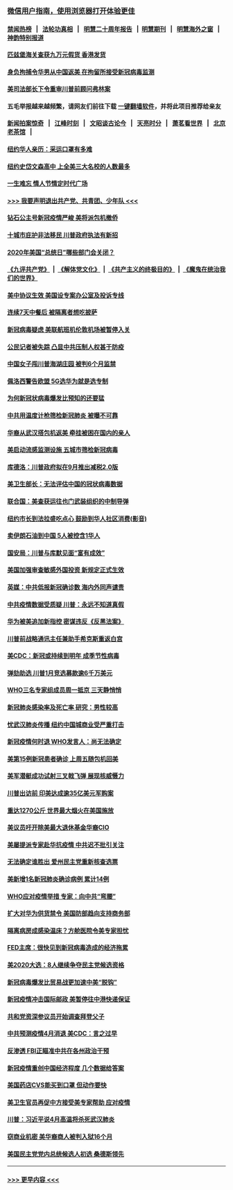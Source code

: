 ### [微信用户指南，使用浏览器打开体验更佳](https://github.com/gfw-breaker/banned-news1/blob/master/indexes/wechat-guide.md?t=0)
#### [禁闻热榜](热点新闻.md?t=0)  &nbsp;&nbsp;|&nbsp;&nbsp; [法轮功真相](https://github.com/gfw-breaker/truth/blob/master/README.md?t=0) &nbsp;&nbsp;|&nbsp;&nbsp; [明慧二十周年报告](https://github.com/gfw-breaker/mh-reports/blob/master/README.md?t=0) &nbsp;&nbsp;|&nbsp;&nbsp;[明慧期刊](https://github.com/gfw-breaker/mh-qikan) &nbsp;&nbsp;|&nbsp;&nbsp; [明慧海外之窗](https://github.com/gfw-breaker/mh-news/blob/master/README.md?t=0) &nbsp;&nbsp;|&nbsp;&nbsp; [神韵特别报道](https://github.com/gfw-breaker/mh-news/blob/master/shenyun.md?t=0)
#### [匹兹堡海关查获九万元假货 香港发货](../pages/nsc412/n11870716.md?t=02160133) 
#### [身负拘捕令华男从中国返美  在拘留所接受新冠病毒监测](../pages/nsc412/n11870710.md?t=02160133) 
#### [美司法部长下令重审川普前顾问弗林案](../pages/nsc412/n11870258.md?t=02160133) 
#### 五毛举报越来越频繁，请网友们前往下载 [一键翻墙软件](https://github.com/gfw-breaker/ssr-accounts)，并将此项目推荐给亲友
#### [新闻拍案惊奇](https://github.com/gfw-breaker/banned-news1/blob/master/pages/link4.md) &nbsp;&nbsp;|&nbsp;&nbsp; [江峰时刻](https://github.com/gfw-breaker/banned-news1/blob/master/pages/link4.md) &nbsp;&nbsp;|&nbsp;&nbsp; [文昭谈古论今](https://github.com/gfw-breaker/banned-news1/blob/master/pages/link4.md) &nbsp;&nbsp;|&nbsp;&nbsp; [天亮时分](https://github.com/gfw-breaker/banned-news1/blob/master/pages/link4.md) &nbsp;&nbsp;|&nbsp;&nbsp; [萧茗看世界](https://github.com/gfw-breaker/banned-news1/blob/master/pages/link4.md) &nbsp;&nbsp;|&nbsp;&nbsp; [北京老茶馆](https://github.com/gfw-breaker/banned-news1/blob/master/pages/link4.md) &nbsp;&nbsp;|&nbsp;&nbsp; 
#### [纽约华人亲历：采运口罩有多难](../pages/nsc412/n11870531.md?t=02160133) 
#### [纽约史岱文森高中  上全美三大名校的人数最多](../pages/nsc412/n11870557.md?t=02160133) 
#### [一生难忘 情人节情定时代广场](../pages/nsc412/n11870536.md?t=02160133) 
#### [>>> 我要声明退出共产党、共青团、少年队 <<<](https://github.com/begood0513/goodnews/blob/master/quit/letter.md) 
#### [钻石公主号新冠疫情严峻 美将派包机撤侨](../pages/nsc412/n11870505.md?t=02160133) 
#### [十城市庇护非法移民 川普政府执法有新招](../pages/nsc412/n11870410.md?t=02160133) 
#### [2020年美国“总统日”哪些部门会关闭？](../pages/nsc412/n11870148.md?t=02160133) 
#### [《九评共产党》](https://github.com/begood0513/9ping.md/blob/master/README.md) &nbsp;|&nbsp; [《解体党文化》](../../../../jtdwh.md/blob/master/README.md)  &nbsp;|&nbsp; [《共产主义的终极目的》](../../../../gczydzjmd.md/blob/master/README.md) &nbsp;|&nbsp; [《魔鬼在统治我们的世界》](../../../../mgztzwmdsj.md/blob/master/README.md) 
#### [美中协议生效 美国设专案办公室及投诉专线](../pages/nsc412/n11870266.md?t=02160133) 
#### [连续7天中餐后 被隔离者想吃披萨](../pages/nsc412/n11870243.md?t=02160133) 
#### [新冠病毒疑虑 美联航班机伦敦机场被暂停入关](../pages/nsc412/n11870015.md?t=02160133) 
#### [公民记者被失踪 凸显中共压制人权甚于防疫](../pages/nsc412/n11870042.md?t=02160133) 
#### [中国女子闯川普海湖庄园 被判6个月监禁](../pages/nsc412/n11869919.md?t=02160133) 
#### [佩洛西警告欧盟 5G选华为就是选专制](../pages/nsc412/n11869898.md?t=02160133) 
#### [为何新冠状病毒爆发比预知的还要猛](../pages/nsc412/n11869828.md?t=02160133) 
#### [中共用温度计枪筛检新冠肺炎 被曝不可靠](../pages/nsc412/n11869707.md?t=02160133) 
#### [华裔从武汉搭包机返美 牵挂被困在国内的亲人](../pages/nsc412/n11869711.md?t=02160133) 
#### [美启动流感监测设施 五城市筛检新冠病毒](../pages/nsc412/n11869689.md?t=02160133) 
#### [库德洛：川普政府拟在9月推出减税2.0版](../pages/nsc412/n11869627.md?t=02160133) 
#### [美卫生部长：无法评估中国的冠状病毒数据](../pages/nsc412/n11869301.md?t=02160133) 
#### [联合国：美查获运往也门武装组织的中制导弹](../pages/nsc412/n11868677.md?t=02160133) 
#### [纽约市长到法拉盛吃点心  鼓励到华人社区消费(影音)](../pages/nsc412/n11868197.md?t=02160133) 
#### [卖伊朗石油到中国  5人被控含1华人](../pages/nsc412/n11867988.md?t=02160133) 
#### [国安局：川普与库默见面“富有成效”](../pages/nsc412/n11867976.md?t=02160133) 
#### [美国加强审查敏感外国投资 新规定正式生效](../pages/nsc412/n11868041.md?t=02160133) 
#### [英媒：中共低报新冠确诊数 海内外同声谴责](../pages/nsc412/n11867421.md?t=02160133) 
#### [中共疫情数据受质疑 川普：永远不知道真假](../pages/nsc412/n11867195.md?t=02160133) 
#### [华为被美追加新指控 密谋违反《反黑法案》](../pages/nsc412/n11867191.md?t=02160133) 
#### [川普前战略通讯主任兼助手希克斯重返白宫](../pages/nsc412/n11867104.md?t=02160133) 
#### [美CDC：新冠或持续到明年 成季节性病毒](../pages/nsc412/n11867279.md?t=02160133) 
#### [弹劾助选 川普1月竞选募款逾6千万美元](../pages/nsc412/n11866950.md?t=02160133) 
#### [WHO三名专家组成员周一抵京 三天静悄悄](../pages/nsc412/n11866947.md?t=02160133) 
#### [新冠肺炎感染率及死亡率 研究：男性较高](../pages/nsc412/n11866956.md?t=02160133) 
#### [忧武汉肺炎传播 纽约中国城商业受严重打击](../pages/nsc412/n11866902.md?t=02160133) 
#### [新冠疫情何时退 WHO发言人：尚无法确定](../pages/nsc412/n11866864.md?t=02160133) 
#### [美第15例新冠患者确诊 上周五随包机回美](../pages/nsc412/n11866852.md?t=02160133) 
#### [美军潜艇成功试射三叉戟飞弹 展现核威慑力](../pages/nsc412/n11866046.md?t=02160133) 
#### [川普出访前 印美达成逾35亿美元军购案](../pages/nsc412/n11865444.md?t=02160133) 
#### [重达1270公斤 世界最大烟火在美国施放](../pages/nsc412/n11865198.md?t=02160133) 
#### [美议员吁开除美最大退休基金华裔CIO](../pages/nsc412/n11865230.md?t=02160133) 
#### [美屡提派专家赴华抗疫情 中共迟不批引关注](../pages/nsc412/n11864719.md?t=02160133) 
#### [无法确定谁胜出 爱州民主党重新核查选票](../pages/nsc412/n11864830.md?t=02160133) 
#### [美新增1名新冠肺炎确诊病例 累计14例](../pages/nsc412/n11864893.md?t=02160133) 
#### [WHO应对疫情举措 专家：向中共“弯腰”](../pages/nsc412/n11864727.md?t=02160133) 
#### [扩大对华为供货禁令 美国防部趋向支持商务部](../pages/nsc412/n11864773.md?t=02160133) 
#### [隔离病房成感染温床？方舱医院令美专家担忧](../pages/nsc412/n11864575.md?t=02160133) 
#### [FED主席：很快见到新冠病毒造成的经济拖累](../pages/nsc412/n11864507.md?t=02160133) 
#### [美2020大选：8人继续争夺民主党候选资格](../pages/nsc412/n11864327.md?t=02160133) 
#### [新冠病毒爆发比贸易战更加速中美“脱钩”](../pages/nsc412/n11864470.md?t=02160133) 
#### [新冠疫情冲击国际邮政 美暂停往中港快递保证](../pages/nsc412/n11864207.md?t=02160133) 
#### [共和党资深参议员开始调查拜登父子](../pages/nsc412/n11863984.md?t=02160133) 
#### [中共预测疫情4月消退 美CDC：言之过早](../pages/nsc412/n11864310.md?t=02160133) 
#### [反渗透 FBI正瞄准中共在各州政治干预](../pages/nsc412/n11864300.md?t=02160133) 
#### [新冠疫情重创中国经济程度 几个数据给答案](../pages/nsc412/n11864203.md?t=02160133) 
#### [美国药店CVS能买到口罩 但动作要快](../pages/nsc412/n11862438.md?t=02160133) 
#### [美卫生官员再促中方接受美专家帮助 应对疫情](../pages/nsc412/n11864043.md?t=02160133) 
#### [川普：习近平说4月高温将杀死武汉肺炎](../pages/nsc412/n11860814.md?t=02160133) 
#### [窃商业机密 美华裔商人被判入狱16个月](../pages/nsc412/n11863911.md?t=02160133) 
#### [美国民主党党内总统候选人初选 桑德斯领先](../pages/nsc412/n11863475.md?t=02160133) 

----
#### [ >>> 更早内容 <<< ](../indexes/nsc412-earlier.md)
